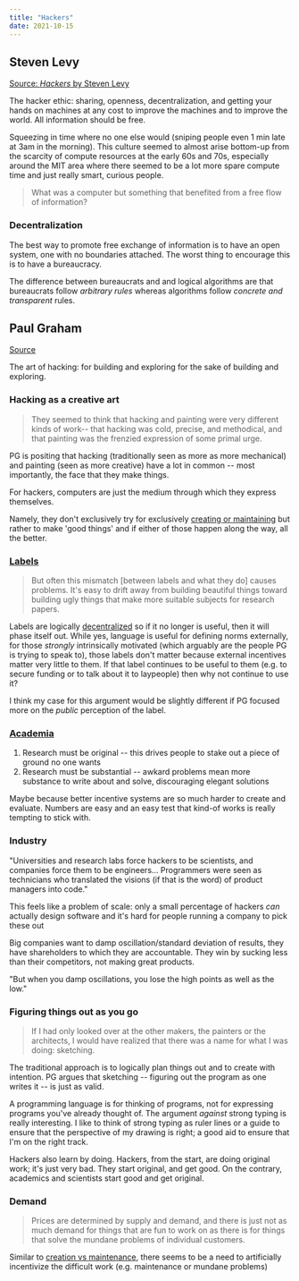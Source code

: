 ```yaml
---
title: "Hackers"
date: 2021-10-15
---
```


## Steven Levy
[Source: *Hackers* by Steven Levy](https://classes.visitsteve.com/hacking/wp-content/Steven-Levy-Hackers-ch1+2.pdf)

The hacker ethic: sharing, openness, decentralization, and getting your hands on machines at any cost to improve the machines and to improve the world. All information should be free.

Squeezing in time where no one else would (sniping people even 1 min late at 3am in the morning). This culture seemed to almost arise bottom-up from the scarcity of compute resources at the early 60s and 70s, especially around the MIT area where there seemed to be a lot more spare compute time and just really smart, curious people.

> What was a computer but something that benefited from a free flow of information?

### Decentralization
The best way to promote free exchange of information is to have an open system, one with no boundaries attached. The worst thing to encourage this is to have a bureaucracy.

The difference between bureaucrats and and logical algorithms are that bureaucrats follow *arbitrary rules* whereas algorithms follow *concrete and transparent* rules.

## Paul Graham
[Source](http://www.paulgraham.com/hp.html)

The art of hacking: for building and exploring for the sake of building and exploring.

### Hacking as a creative art
> They seemed to think that hacking and painting were very different kinds of work-- that hacking was cold, precise, and methodical, and that painting was the frenzied expression of some primal urge.

PG is positing that hacking (traditionally seen as more as more mechanical) and painting (seen as more creative) have a lot in common -- most importantly, the face that they make things.

For hackers, computers are just the medium through which they express themselves.

Namely, they don't exclusively try for exclusively [creating or maintaining](thoughts/creation-vs-maintenance.md) but rather to make 'good things' and if either of those happen along the way, all the better.

### [Labels](thoughts/labels-and-quantization.md)
> But often this mismatch [between labels and what they do] causes problems. It's easy to drift away from building beautiful things toward building ugly things that make more suitable subjects for research papers.

Labels are logically [decentralized](thoughts/decentralization.md) so if it no longer is useful, then it will phase itself out. While yes, language is useful for defining norms externally, for those *strongly* intrinsically motivated (which arguably are the people PG is trying to speak to), those labels don't matter because external incentives matter very little to them. If that label continues to be useful to them (e.g. to secure funding or to talk about it to laypeople) then why not continue to use it? 

I think my case for this argument would be slightly different if PG focused more on the *public* perception of the label.

### [Academia](thoughts/academia.md)
1. Research must be original -- this drives people to stake out a piece of ground no one wants
2. Research must be substantial -- awkard problems mean more substance to write about and solve, discouraging elegant solutions

Maybe because better incentive systems are so much harder to create and evaluate. Numbers are easy and an easy test that kind-of works is really tempting to stick with.

### Industry
"Universities and research labs force hackers to be scientists, and companies force them to be engineers... Programmers were seen as technicians who translated the visions (if that is the word) of product managers into code."

This feels like a problem of scale: only a small percentage of hackers *can* actually design software and it's hard for people running a company to pick these out

Big companies want to damp oscillation/standard deviation of results, they have shareholders to which they are accountable. They win by sucking less than their competitors, not making great products.

"But when you damp oscillations, you lose the high points as well as the low."

### Figuring things out as you go
> If I had only looked over at the other makers, the painters or the architects, I would have realized that there was a name for what I was doing: sketching.

The traditional approach is to logically plan things out and to create with intention. PG argues that sketching -- figuring out the program as one writes it -- is just as valid.

A programming language is for thinking of programs, not for expressing programs you've already thought of. The argument *against* strong typing is really interesting. I like to think of strong typing as ruler lines or a guide to ensure that the perspective of my drawing is right; a good aid to ensure that I'm on the right track. 

Hackers also learn by doing. Hackers, from the start, are doing original work; it's just very bad. They start original, and get good. On the contrary, academics and scientists start good and get original.

### Demand
> Prices are determined by supply and demand, and there is just not as much demand for things that are fun to work on as there is for things that solve the mundane problems of individual customers.

Similar to [creation vs maintenance](thoughts/creation-vs-maintenance.md), there seems to be a need to artificially incentivize the difficult work (e.g. maintenance or mundane problems)

